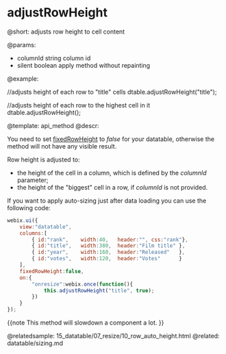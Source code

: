 adjustRowHeight
=============


@short: adjusts row height to cell content
	

@params:
* columnId		string		column id
* silent        boolean     apply method without repainting

@example:

//adjusts height of each row to "title" cells
dtable.adjustRowHeight("title");

//adjusts height of each row to the highest cell in it
dtable.adjustRowHeight();


@template:	api_method
@descr:

You need to set [fixedRowHeight](api/ui.datatable_fixedrowheight_config.md) to *false* for your datatable, otherwise the method will not have any visible result.


Row height is adjusted to:

- the height of the cell in a column, which is defined by the *columnId* parameter;
- the height of the "biggest" cell in a row, if *columnId* is not provided.

If you want to apply auto-sizing just after data loading you can use the following code:

~~~js
webix.ui({
	view:"datatable",
	columns:[
		{ id:"rank",	width:40,	header:"", css:"rank"},
		{ id:"title",	width:380,	header:"Film title" },
		{ id:"year",	width:160,	header:"Released"   },
		{ id:"votes",	width:120,	header:"Votes"  	}
	], 
	fixedRowHeight:false,
	on:{
		"onresize":webix.once(function(){ 
			this.adjustRowHeight("title", true); 
		})
	}
});
~~~

{{note This method will slowdown a component a lot. }}

@relatedsample:
	15_datatable/07_resize/10_row_auto_height.html
@related:
	datatable/sizing.md